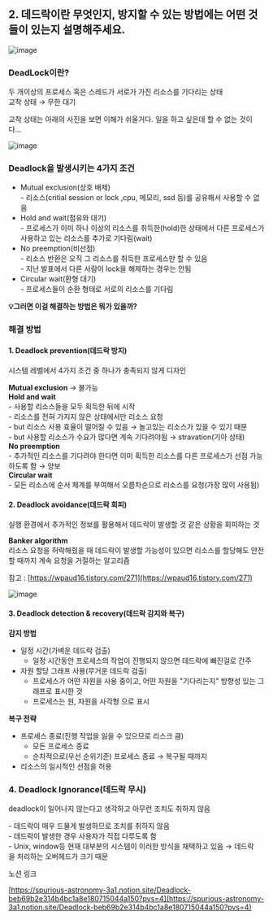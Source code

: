 ## 2. 데드락이란 무엇인지, 방지할 수 있는 방법에는 어떤 것들이 있는지 설명해주세요.


![image](https://github.com/SsafyStudy13/CS_Study/assets/57094856/00dec57f-76b4-4409-ab4b-38ef544bd920)

### **DeadLock이란?**

두 개이상의 프로세스 혹은 스레드가 서로가 가진 리소스를 기다리는 상태  
교착 상태 → 무한 대기

교착 상태는 아래의 사진을 보면 이해가 쉬울거다. 일을 하고 싶은데 할 수 없는 것이다...

![image](https://github.com/SsafyStudy13/CS_Study/assets/57094856/ca579080-4781-4b07-a5f2-2aa87aac7925)

### **Deadlock을 발생시키는 4가지 조건**

-   Mutual exclusion(상호 배제)  
    \- 리소스(critial session or lock ,cpu, 메모리, ssd 등)를 공유해서 사용할 수 없음
-   Hold and wait(점유와 대기)  
    \- 프로세스가 이미 하나 이상의 리소스를 취득한(hold)한 상태에서 다른 프로세스가 사용하고 있는 리소스를 추가로 기다림(wait)
-   No preemption(비선점)  
    \- 리소스 반환은 오직 그 리소스를 취득한 프로세스만 할 수 있음  
    \- 지난 발표에서 다른 사람이 lock을 해제하는 경우는 안됨
-   Circular wait(환형 대기)  
    \- 프로세스들이 순환 형태로 서로의 리소스를 기다림

**💡그러면 이걸 해결하는 방법은 뭐가 있을까?**

### **해결 방법**

#### 1\. Deadlock prevention(데드락 방지)

시스템 레벨에서 4가지 조건 중 하나가 충족되지 않게 디자인  
  
**Mutual exclusion** → 불가능  
**Hold and wait**  
\- 사용할 리소스들을 모두 획득한 뒤에 시작  
\- 리소스를 전혀 가지지 않은 상태에서만 리소스 요청  
\- but 리소스 사용 효율이 떨어질 수 있음 → 놀고있는 리소스가 있을 수 있기 때문  
\- but 사용할 리소스가 수요가 많다면 계속 기다려야됨 → stravation(기아 상태)  
**No preemption**  
\- 추가적인 리소스를 기다려야 한다면 이미 획득한 리소스를 다른 프로세스가 선점 가능하도록 함 → 양보  
**Circular wait**  
\- 모든 리소스에 순서 체계를 부여해서 오름차순으로 리소스를 요청(가장 많이 사용됨)

#### 2\. Deadlock avoidance(데드락 회피)

실행 환경에서 추가적인 정보를 활용해서 데드락이 발생할 것 같은 상황을 회피하는 것

**Banker algorithm**  
리소스 요청을 허락해줬을 때 데드락이 발생할 가능성이 있으면 리소스를 할당해도 안전할 때까지 계속 요청을 거절하는 알고리즘

참고 : [https://wpaud16.tistory.com/271](https://wpaud16.tistory.com/271)

![image](https://github.com/SsafyStudy13/CS_Study/assets/57094856/157530ae-fb61-47a0-b631-62dc7881dfad)

#### 3\. Deadlock detection & recovery(데드락 감지와 복구)

**감지 방법**

-   일정 시간(가벼운 데드락 검출)
    -   일정 시간동안 프로세스의 작업이 진행되지 않으면 데드락에 빠진걸로 간주
-   자원 할당 그래프 사용(무거운 데드락 검출)
    -   프로세스가 어떤 자원을 사용 중이고, 어떤 자원을 "기다리는지" 방향성 있는 그래프로 표시한 것
    -   프로세스는 원, 자원을 사각형 으로 표시

**복구 전략**

-   프로세스 종료(진행 작업을 잃을 수 있으므로 리스크 큼)
    -   모든 프로세스 종료
    -   순차적으로(우선 순위기준) 프로세스 종료 → 복구될 때까지
-   리소스의 일시적인 선점을 허용

### 4. Deadlock Ignorance(데드락 무시)

deadlock이 일어나지 않는다고 생각하고 아무런 조치도 취하지 않음  
  
\- 데드락이 매우 드물게 발생하므로 조치를 취하지 않음  
\- 데드락이 발생한 경우 사용자가 직접 다루도록 함  
\- Unix, window등 현재 대부분의 시스템이 이러한 방식을 채택하고 있음 → 데드락을 처리하는 오버헤드가 크기 때문

노션 링크

[https://spurious-astronomy-3a1.notion.site/Deadlock-beb69b2e314b4bc1a8e180715044a150?pvs=4](https://spurious-astronomy-3a1.notion.site/Deadlock-beb69b2e314b4bc1a8e180715044a150?pvs=4)
